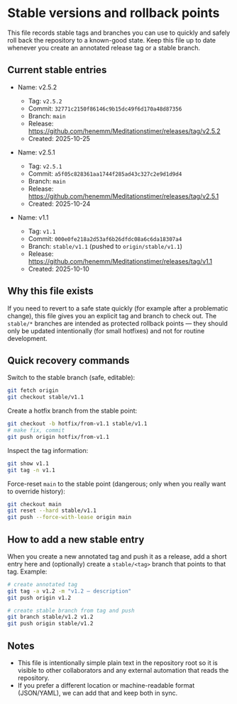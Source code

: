 # Stable versions and rollback points

This file records stable tags and branches you can use to quickly and safely roll back the repository to a known-good state. Keep this file up to date whenever you create an annotated release tag or a stable branch.

## Current stable entries

- Name: v2.5.2
  - Tag: `v2.5.2`
  - Commit: `32771c2150f86146c9b15dc49f6d170a48d87356`
  - Branch: `main`
  - Release: https://github.com/henemm/Meditationstimer/releases/tag/v2.5.2
  - Created: 2025-10-25

- Name: v2.5.1
  - Tag: `v2.5.1`
  - Commit: `a5f05c828361aa1744f285ad43c327c2e9d1d9d4`
  - Branch: `main`
  - Release: https://github.com/henemm/Meditationstimer/releases/tag/v2.5.1
  - Created: 2025-10-24

- Name: v1.1
  - Tag: `v1.1`
  - Commit: `000e0fe218a2d53af6b26dfdc08a6c6da18307a4`
  - Branch: `stable/v1.1` (pushed to `origin/stable/v1.1`)
  - Release: https://github.com/henemm/Meditationstimer/releases/tag/v1.1
  - Created: 2025-10-10

## Why this file exists

If you need to revert to a safe state quickly (for example after a problematic change), this file gives you an explicit tag and branch to check out. The `stable/*` branches are intended as protected rollback points — they should only be updated intentionally (for small hotfixes) and not for routine development.

## Quick recovery commands

Switch to the stable branch (safe, editable):

```bash
git fetch origin
git checkout stable/v1.1
```

Create a hotfix branch from the stable point:

```bash
git checkout -b hotfix/from-v1.1 stable/v1.1
# make fix, commit
git push origin hotfix/from-v1.1
```

Inspect the tag information:

```bash
git show v1.1
git tag -n v1.1
```

Force-reset `main` to the stable point (dangerous; only when you really want to override history):

```bash
git checkout main
git reset --hard stable/v1.1
git push --force-with-lease origin main
```

## How to add a new stable entry

When you create a new annotated tag and push it as a release, add a short entry here and (optionally) create a `stable/<tag>` branch that points to that tag. Example:

```bash
# create annotated tag
git tag -a v1.2 -m "v1.2 — description"
git push origin v1.2

# create stable branch from tag and push
git branch stable/v1.2 v1.2
git push origin stable/v1.2
```

## Notes

- This file is intentionally simple plain text in the repository root so it is visible to other collaborators and any external automation that reads the repository.
- If you prefer a different location or machine-readable format (JSON/YAML), we can add that and keep both in sync.

